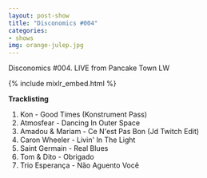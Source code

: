 ```yaml
---
layout: post-show
title: "Disconomics #004"
categories:
- shows
img: orange-julep.jpg
---
```


Disconomics #004. LIVE from Pancake Town LW

{% include mixlr_embed.html %}

**Tracklisting**

1. Kon - Good Times (Konstrument Pass)
1. Atmosfear - Dancing In Outer Space
1. Amadou & Mariam - Ce N'est Pas Bon (Jd Twitch Edit)
1. Caron Wheeler - Livin' In The Light 
1. Saint Germain - Real Blues
1. Tom & Dito - Obrigado
1. Trio Esperança - Não Aguento Você
